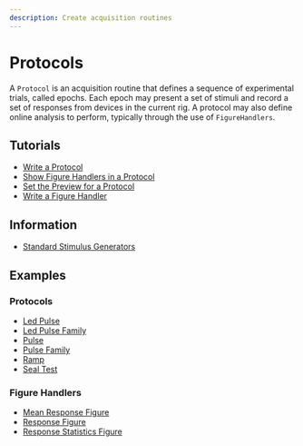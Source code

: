 ```yaml
---
description: Create acquisition routines
---
```


# Protocols

A `Protocol` is an acquisition routine that defines a sequence of experimental trials, called epochs. Each epoch may present a set of stimuli and record a set of responses from devices in the current rig. A protocol may also define online analysis to perform, typically through the use of `FigureHandlers`.

## Tutorials
<ul class="list-unstyled">
<li><a href="Write-a-Protocol">Write a Protocol</a></li>
<li><a href="Show-Figure-Handlers-in-a-Protocol">Show Figure Handlers in a Protocol</a></li>
<li><a href="Set-the-Preview-for-a-Protocol">Set the Preview for a Protocol</a></li>
<li><a href="Write-a-Figure-Handler">Write a Figure Handler</a></li>
</ul>

## Information
<ul class="list-unstyled">
<li><a href="Standard-Stimulus-Generators">Standard Stimulus Generators</a></li>
</ul>

## Examples
### Protocols
<ul class="list-unstyled">
<li><a href="https://github.com/Symphony-DAS/symphony-matlab2/blob/master/src/main/resources/examples/%2Bio/%2Bgithub/%2Bsymphony_das/%2Bprotocols/LedPulse.m">Led Pulse</a></li>
<li><a href="https://github.com/Symphony-DAS/symphony-matlab2/blob/master/src/main/resources/examples/%2Bio/%2Bgithub/%2Bsymphony_das/%2Bprotocols/LedPulseFamily.m">Led Pulse Family</a></li>
<li><a href="https://github.com/Symphony-DAS/symphony-matlab2/blob/master/src/main/resources/examples/%2Bio/%2Bgithub/%2Bsymphony_das/%2Bprotocols/Pulse.m">Pulse</a></li>
<li><a href="https://github.com/Symphony-DAS/symphony-matlab2/blob/master/src/main/resources/examples/%2Bio/%2Bgithub/%2Bsymphony_das/%2Bprotocols/PulseFamily.m">Pulse Family</a></li>
<li><a href="https://github.com/Symphony-DAS/symphony-matlab2/blob/master/src/main/resources/examples/%2Bio/%2Bgithub/%2Bsymphony_das/%2Bprotocols/Ramp.m">Ramp</a></li>
<li><a href="https://github.com/Symphony-DAS/symphony-matlab2/blob/master/src/main/resources/examples/%2Bio/%2Bgithub/%2Bsymphony_das/%2Bprotocols/SealTest.m">Seal Test</a></li>
</ul>

### Figure Handlers
<ul class="list-unstyled">
<li><a href="https://github.com/Symphony-DAS/symphony-matlab2/blob/master/src/main/matlab/%2Bsymphonyui/%2Bbuiltin/%2Bfigures/MeanResponseFigure.m">Mean Response Figure</a></li>
<li><a href="https://github.com/Symphony-DAS/symphony-matlab2/blob/master/src/main/matlab/%2Bsymphonyui/%2Bbuiltin/%2Bfigures/ResponseFigure.m">Response Figure</a></li>
<li><a href="https://github.com/Symphony-DAS/symphony-matlab2/blob/master/src/main/matlab/%2Bsymphonyui/%2Bbuiltin/%2Bfigures/ResponseStatisticsFigure.m">Response Statistics Figure</a></li>
</ul>
